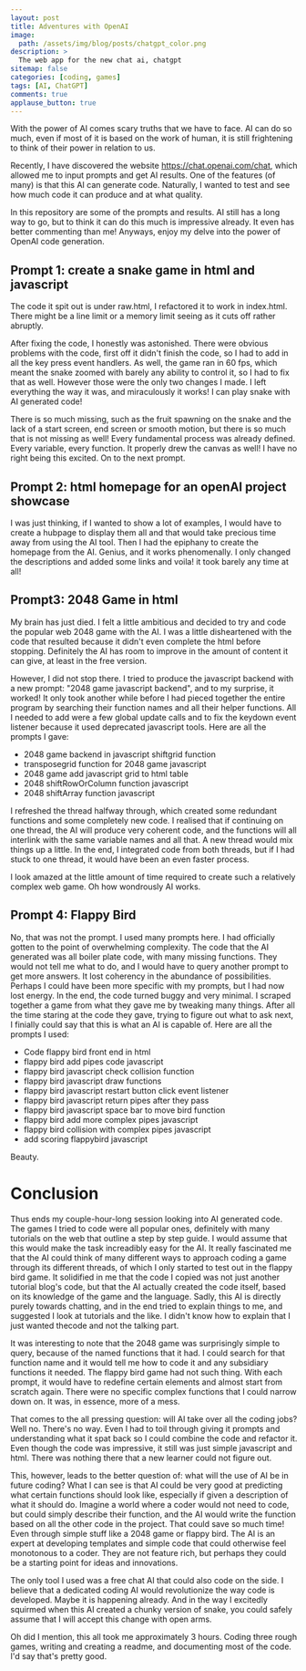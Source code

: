 ```yaml
---
layout: post
title: Adventures with OpenAI
image:
  path: /assets/img/blog/posts/chatgpt_color.png
description: >
  The web app for the new chat ai, chatgpt
sitemap: false
categories: [coding, games]
tags: [AI, ChatGPT]
comments: true
applause_button: true
---
```


With the power of AI comes scary truths that we have to face. AI can do so much, even if most of it is based on the work of human, it is still frightening to think of their power in relation to us.

Recently, I have discovered the website https://chat.openai.com/chat, which allowed me to input prompts and get AI results.
One of the features (of many) is that this AI can generate code. Naturally, I wanted to test and see how much code it can produce and at what quality.

In this repository are some of the prompts and results. AI still has a long way to go, but to think it can do this much is impressive already. It even has better commenting than me!
Anyways, enjoy my delve into the power of OpenAI code generation.

## Prompt 1: create a snake game in html and javascript

The code it spit out is under raw.html, I refactored it to work in index.html. There might be a line limit or a memory limit seeing as it cuts off rather abruptly.

After fixing the code, I honestly was astonished. There were obvious problems with the code, first off it didn't finish the code, so I had to add in all the key press event handlers. As well, the game ran in 60 fps, which meant the snake zoomed with barely any ability to control it, so I had to fix that as well. However those were the only two changes I made. I left everything the way it was, and miraculously it works! I can play snake with AI generated code!

There is so much missing, such as the fruit spawning on the snake and the lack of a start screen, end screen or smooth motion, but there is so much that is not missing as well! Every fundamental process was already defined. Every variable, every function. It properly drew the canvas as well! I have no right being this excited. On to the next prompt.

## Prompt 2: html homepage for an openAI project showcase

I was just thinking, if I wanted to show a lot of examples, I would have to create a hubpage to display them all and that would take precious time away from using the AI tool. Then I had the epiphany to create the homepage from the AI. Genius, and it works phenomenally. I only changed the descriptions and added some links and voila! it took barely any time at all!

## Prompt3: 2048 Game in html

My brain has just died. I felt a little ambitious and decided to try and code the popular web 2048 game with the AI. I was a little disheartened with the code that resulted because it didn't even complete the html before stopping. Definitely the AI has room to improve in the amount of content it can give, at least in the free version.

However, I did not stop there. I tried to produce the javascript backend with a new prompt: "2048 game javascript backend", and to my surprise, it worked! It only took another while before I had pieced together the entire program by searching their function names and all their helper functions. All I needed to add were a few global update calls and to fix the keydown event listener because it used deprecated javascript tools. Here are all the prompts I gave:

- 2048 game backend in javascript shiftgrid function
- transposegrid function for 2048 game javascript
- 2048 game add javascript grid to html table
- 2048 shiftRowOrColumn function javascript
- 2048 shiftArray function javascript

I refreshed the thread halfway through, which created some redundant functions and some completely new code. I realised that if continuing on one thread, the AI will produce very coherent code, and the functions will all interlink with the same variable names and all that. A new thread would mix things up a little. In the end, I integrated code from both threads, but if I had stuck to one thread, it would have been an even faster process.

I look amazed at the little amount of time required to create such a relatively complex web game. Oh how wondrously AI works.

## Prompt 4: Flappy Bird

No, that was not the prompt. I used many prompts here. I had officially gotten to the point of overwhelming complexity. The code that the AI generated was all boiler plate code, with many missing functions. They would not tell me what to do, and I would have to query another prompt to get more answers. It lost coherency in the abundance of possibilities. Perhaps I could have been more specific with my prompts, but I had now lost energy. In the end, the code turned buggy and very minimal. I scraped together a game from what they gave me by tweaking many things. After all the time staring at the code they gave, trying to figure out what to ask next, I finially could say that this is what an AI is capable of. Here are all the prompts I used:

- Code flappy bird front end in html
- flappy bird add pipes code javascript
- flappy bird javascript check collision function
- flappy bird javascript draw functions
- flappy bird javascript restart button click event listener
- flappy bird javascript return pipes after they pass
- flappy bird javascript space bar to move bird function
- flappy bird add more complex pipes javascript
- flappy bird collision with complex pipes javascript
- add scoring flappybird javascript

Beauty.

# Conclusion

Thus ends my couple-hour-long session looking into AI generated code. The games I tried to code were all popular ones, definitely with many tutorials on the web that outline a step by step guide. I would assume that this would make the task increadibly easy for the AI. It really fascinated me that the AI could think of many different ways to approach coding a game through its different threads, of which I only started to test out in the flappy bird game. It solidified in me that the code I copied was not just another tutorial blog's code, but that the AI actually created the code itself, based on its knowledge of the game and the language. Sadly, this AI is directly purely towards chatting, and in the end tried to explain things to me, and suggested I look at tutorials and the like. I didn't know how to explain that I just wanted thecode and not the talking part.

It was interesting to note that the 2048 game was surprisingly simple to query, because of the named functions that it had. I could search for that function name and it would tell me how to code it and any subsidiary functions it needed. The flappy bird game had not such thing. With each prompt, it would have to redefine certain elements and almost start from scratch again. There were no specific complex functions that I could narrow down on. It was, in essence, more of a mess.

That comes to the all pressing question: will AI take over all the coding jobs?
Well no. There's no way. Even I had to toil through giving it prompts and understanding what it spat back so I could combine the code and refactor it. Even though the code was impressive, it still was just simple javascript and html. There was nothing there that a new learner could not figure out.

This, however, leads to the better question of: what will the use of AI be in future coding? What I can see is that AI could be very good at predicting what certain functions should look like, especially if given a description of what it should do. Imagine a world where a coder would not need to code, but could simply describe their function, and the AI would write the function based on all the other code in the project. That could save so much time! Even through simple stuff like a 2048 game or flappy bird. The AI is an expert at developing templates and simple code that could otherwise feel monotonous to a coder. They are not feature rich, but perhaps they could be a starting point for ideas and innovations.

The only tool I used was a free chat AI that could also code on the side. I believe that a dedicated coding AI would revolutionize the way code is developed. Maybe it is happening already. And in the way I excitedly squirmed when this AI created a chunky version of snake, you could safely assume that I will accept this change with open arms.

Oh did I mention, this all took me approximately 3 hours. Coding three rough games, writing and creating a readme, and documenting most of the code. I'd say that's pretty good.
